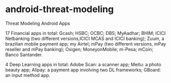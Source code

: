 # android-threat-modeling
Threat Modeling Android Apps

17 Financial apps in total:
Gcash; 
HSBC; OCBC; DBS; MyAadhar; BHIM; ICICI Netbanking (two different versions,ICICI MCAS and ICICI banking);
Zuum, a brazilian mobile payment app; my Airtel; mPay (two different versions, mPay reseller and mPay banking); Oxigen; MoneyonMobile; m-Pesa; mCoin; Banco Santander.

4 Deep Learning apps in total:
Adobe Scan: a scanner app;
Meitu: a photo beauty app;
Alipay: a payment app involving two DL frameworks;
GBoard: an input method app.


